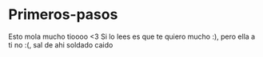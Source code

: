 # Primeros-pasos
Esto mola mucho tioooo <3
Si lo lees es que te quiero mucho :), pero ella a ti no :(, sal de ahi soldado caido